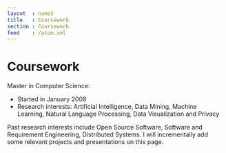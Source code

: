 ```yaml
---
layout  : name2
title   : Coursework
section : Coursework
feed    : /atom.xml
---
```


Coursework
===========

Master in Computer Science:
+ Started in January 2008
+ Research interests: Artificial Intelligence, Data Mining, Machine Learning, Natural Language Processing, Data Visualization and Privacy

Past research interests include Open Source Software, Software and Requirement Engineering, Distributed Systems. I will incrementally add some relevant projects and presentations on this page.
